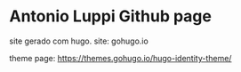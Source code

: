 # Antonio Luppi Github page

site gerado com hugo. 
site: gohugo.io

theme page: https://themes.gohugo.io/hugo-identity-theme/
